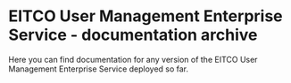 
# EITCO User Management Enterprise Service - documentation archive

Here you can find documentation for any version of the EITCO User Management Enterprise Service deployed so far.


